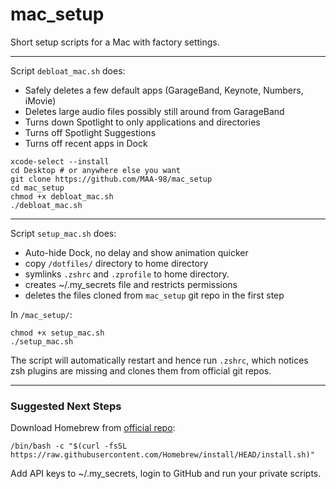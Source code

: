 # mac_setup

Short setup scripts for a Mac with factory settings.

---

Script `debloat_mac.sh` does:
- Safely deletes a few default apps (GarageBand, Keynote, Numbers, iMovie)
- Deletes large audio files possibly still around from GarageBand
- Turns down Spotlight to only applications and directories
- Turns off Spotlight Suggestions
- Turns off recent apps in Dock

```shell
xcode-select --install
cd Desktop # or anywhere else you want
git clone https://github.com/MAA-98/mac_setup
cd mac_setup
chmod +x debloat_mac.sh
./debloat_mac.sh
```

---

Script `setup_mac.sh` does:
- Auto-hide Dock, no delay and show animation quicker
- copy `/dotfiles/` directory to home directory
- symlinks `.zshrc` and `.zprofile` to home directory.
- creates ~/.my_secrets file and restricts permissions
- deletes the files cloned from `mac_setup` git repo in the first step

In `/mac_setup/`:
```shell
chmod +x setup_mac.sh
./setup_mac.sh
```

The script will automatically restart and hence run `.zshrc`, which notices zsh plugins are missing and clones them from official git repos.

---
### Suggested Next Steps

Download Homebrew from [official repo](https://brew.sh):
```shell
/bin/bash -c "$(curl -fsSL https://raw.githubusercontent.com/Homebrew/install/HEAD/install.sh)"
```

Add API keys to ~/.my_secrets, login to GitHub and run your private scripts.
